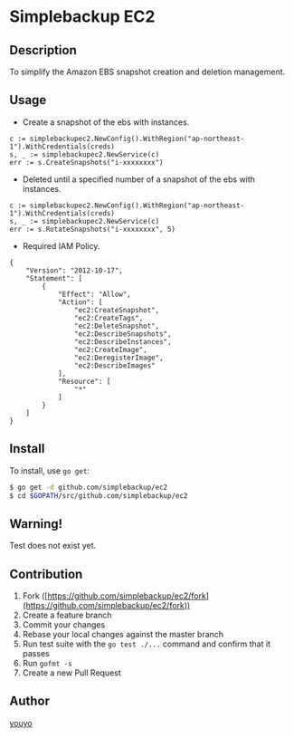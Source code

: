# Simplebackup EC2

## Description

To simplify the Amazon EBS snapshot creation and deletion management.

## Usage

- Create a snapshot of the ebs with instances.

```
c := simplebackupec2.NewConfig().WithRegion("ap-northeast-1").WithCredentials(creds)
s, _ := simplebackupec2.NewService(c)
err := s.CreateSnapshots("i-xxxxxxxx")
```

- Deleted until a specified number of a snapshot of the ebs with instances.

```
c := simplebackupec2.NewConfig().WithRegion("ap-northeast-1").WithCredentials(creds)
s, _ := simplebackupec2.NewService(c)
err := s.RotateSnapshots("i-xxxxxxxx", 5)
```

- Required IAM Policy.

```
{
    "Version": "2012-10-17",
    "Statement": [
        {
            "Effect": "Allow",
            "Action": [
                "ec2:CreateSnapshot",
                "ec2:CreateTags",
                "ec2:DeleteSnapshot",
                "ec2:DescribeSnapshots",
                "ec2:DescribeInstances",
                "ec2:CreateImage",
                "ec2:DeregisterImage",
                "ec2:DescribeImages"
            ],
            "Resource": [
                "*"
            ]
        }
    ]
}
```


## Install

To install, use `go get`:

```bash
$ go get -d github.com/simplebackup/ec2
$ cd $GOPATH/src/github.com/simplebackup/ec2
```

## Warning!

Test does not exist yet.

## Contribution

1. Fork ([https://github.com/simplebackup/ec2/fork](https://github.com/simplebackup/ec2/fork))
1. Create a feature branch
1. Commit your changes
1. Rebase your local changes against the master branch
1. Run test suite with the `go test ./...` command and confirm that it passes
1. Run `gofmt -s`
1. Create a new Pull Request

## Author

[youyo](https://github.com/youyo)
